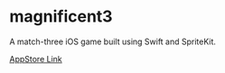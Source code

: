 # magnificent3
A match-three iOS game built using Swift and SpriteKit.

[AppStore Link](https://itunes.apple.com/ec/app/magnificent-three/id1035995508?mt=8&ign-mpt=uo%3D4)
